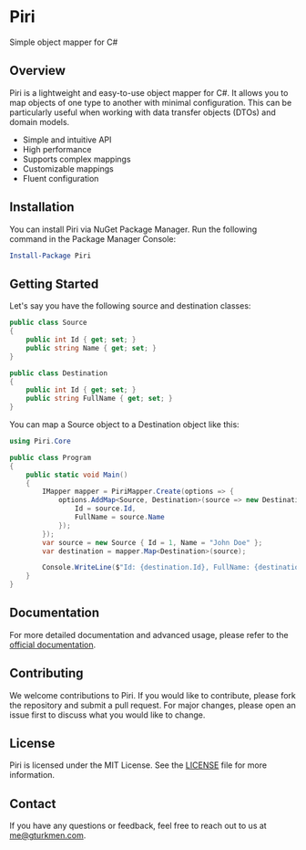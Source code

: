 # Piri
Simple object mapper for C#

## Overview
Piri is a lightweight and easy-to-use object mapper for C#. It allows you to map objects of one type to another with minimal configuration. This can be particularly useful when working with data transfer objects (DTOs) and domain models.

- Simple and intuitive API
- High performance
- Supports complex mappings
- Customizable mappings
- Fluent configuration

## Installation
You can install Piri via NuGet Package Manager. Run the following command in the Package Manager Console:
```powershell
Install-Package Piri
```

## Getting Started
Let's say you have the following source and destination classes:

```csharp
public class Source
{
	public int Id { get; set; }
	public string Name { get; set; }
}

public class Destination
{
	public int Id { get; set; }
	public string FullName { get; set; }
}
```
You can map a Source object to a Destination object like this:
```csharp
using Piri.Core

public class Program
{
	public static void Main()
	{
		IMapper mapper = PiriMapper.Create(options => {
			options.AddMap<Source, Destination>(source => new Destination {
				Id = source.Id,
				FullName = source.Name
			});
		});
		var source = new Source { Id = 1, Name = "John Doe" };
		var destination = mapper.Map<Destination>(source);

		Console.WriteLine($"Id: {destination.Id}, FullName: {destination.FullName}");
	}
}
```


## Documentation
For more detailed documentation and advanced usage, please refer to the [official documentation](https://github.com/gokhanturkmen/piri/wiki).

## Contributing
We welcome contributions to Piri. If you would like to contribute, please fork the repository and submit a pull request. For major changes, please open an issue first to discuss what you would like to change.

## License
Piri is licensed under the MIT License. See the [LICENSE](LICENSE) file for more information.

## Contact
If you have any questions or feedback, feel free to reach out to us at [me@gturkmen.com](mailto:me@gturkmen.com).
